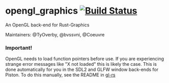 # opengl_graphics [![Build Status](https://travis-ci.org/PistonDevelopers/opengl_graphics.svg)](https://travis-ci.org/PistonDevelopers/opengl_graphics)

An OpenGL back-end for Rust-Graphics

Maintainers: @TyOverby, @bvssvni, @Coeuvre

### Important!

OpenGL needs to load function pointers before use.
If you are experiencing strange error messages like "X not loaded" this is likely the case.
This is done automatically for you in the SDL2 and GLFW window back-ends for Piston.
To do this manually, see the README in [gl-rs](https://github.com/bjz/gl-rs)
